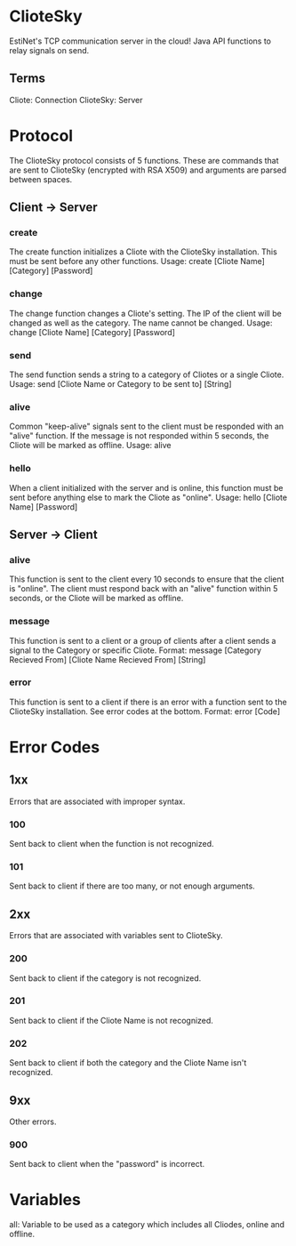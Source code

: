 # ClioteSky
EstiNet's TCP communication server in the cloud! Java API functions to relay signals on send.
## Terms
Cliote: Connection
ClioteSky: Server


# Protocol
The ClioteSky protocol consists of 5 functions. These are commands that are sent to ClioteSky (encrypted with RSA X509) and arguments are parsed between spaces.

## Client -> Server
### create
The create function initializes a Cliote with the ClioteSky installation. This must be sent before any other functions.
Usage:
create [Cliote Name] [Category] [Password]

### change
The change function changes a Cliote's setting. The IP of the client will be changed as well as the category. The name cannot be changed.
Usage:
change [Cliote Name] [Category] [Password]

### send
The send function sends a string to a category of Cliotes or a single Cliote.
Usage:
send [Cliote Name or Category to be sent to] [String]

### alive
Common "keep-alive" signals sent to the client must be responded with an "alive" function. If the message is not responded within 5 seconds, the Cliote will be marked as offline.
Usage:
alive

### hello
When a client initialized with the server and is online, this function must be sent before anything else to mark the Cliote as "online".
Usage:
hello [Cliote Name] [Password]

## Server -> Client
### alive
This function is sent to the client every 10 seconds to ensure that the client is "online". The client must respond back with an "alive" function within 5 seconds, or the Cliote will be marked as offline.

### message
This function is sent to a client or a group of clients after a client sends a signal to the Category or specific Cliote.
Format:
message [Category Recieved From] [Cliote Name Recieved From] [String]

### error
This function is sent to a client if there is an error with a function sent to the ClioteSky installation. See error codes at the bottom.
Format:
error [Code]

# Error Codes

## 1xx
Errors that are associated with improper syntax.

### 100
Sent back to client when the function is not recognized.

### 101
Sent back to client if there are too many, or not enough arguments.

## 2xx
Errors that are associated with variables sent to ClioteSky.

### 200
Sent back to client if the category is not recognized.

### 201
Sent back to client if the Cliote Name is not recognized.

### 202
Sent back to client if both the category and the Cliote Name isn't recognized.

## 9xx
Other errors.

### 900
Sent back to client when the "password" is incorrect.

# Variables
all: Variable to be used as a category which includes all Cliodes, online and offline.

